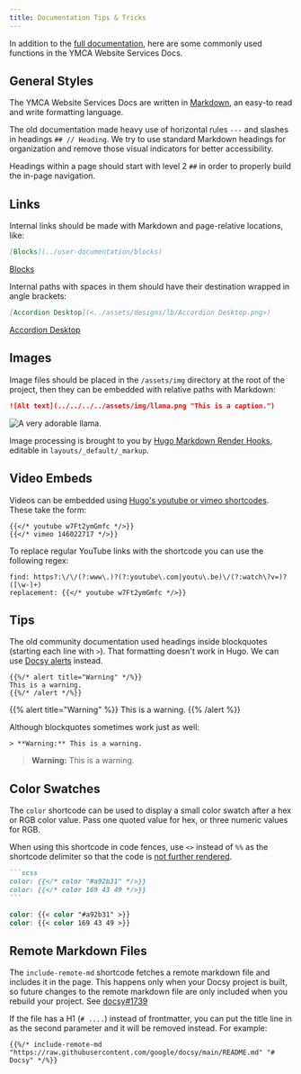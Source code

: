 ```yaml
---
title: Documentation Tips & Tricks
---
```


In addition to the [full documentation](/docs/contribution-guidelines/#useful-resources), here are some commonly used functions in the YMCA Website Services Docs.

## General Styles

The YMCA Website Services Docs are written in [Markdown](https://commonmark.org/help/), an easy-to read and write formatting language.

The old documentation made heavy use of horizontal rules `---` and slashes in headings `## // Heading`. We try to use standard Markdown headings for organization and remove those visual indicators for better accessibility.

Headings within a page should start with level 2 `##` in order to properly build the in-page navigation.

## Links

Internal links should be made with Markdown and page-relative locations, like:

```markdown
[Blocks](../user-documentation/blocks)
```

[Blocks](../user-documentation/blocks)

Internal paths with spaces in them should have their destination wrapped in angle brackets:

```markdown
[Accordion Desktop](<../assets/designs/lb/Accordion Desktop.png>)
```

[Accordion Desktop](<../assets/designs/lb/Accordion Desktop.png>)

## Images

Image files should be placed in the `/assets/img` directory at the root of the project, then they can be embedded with relative paths with Markdown:

```markdown
![Alt text](../../../../assets/img/llama.png "This is a caption.")
```

![A very adorable llama.](../../../../assets/img/llama.png "A very adorable llama")

Image processing is brought to you by [Hugo Markdown Render Hooks](https://gohugo.io/templates/render-hooks/), editable in `layouts/_default/_markup`.

## Video Embeds

Videos can be embedded using [Hugo's youtube or vimeo shortcodes](https://gohugo.io/content-management/shortcodes/#youtube). These take the form:

```go-html-template
{{</* youtube w7Ft2ymGmfc */>}}
{{</* vimeo 146022717 */>}}
```

To replace regular YouTube links with the shortcode you can use the following regex:

```go-html-template
find: https?:\/\/(?:www\.)?(?:youtube\.com|youtu\.be)\/(?:watch\?v=)?([\w-]+)
replacement: {{</* youtube w7Ft2ymGmfc */>}}
```

## Tips

The old community documentation used headings inside blockquotes (starting each line with `>`). That formatting doesn't work in Hugo. We can use [Docsy alerts](https://www.docsy.dev/docs/adding-content/shortcodes/#alert) instead.

```go-html-template
{{%/* alert title="Warning" */%}}
This is a warning.
{{%/* /alert */%}}
```

{{% alert title="Warning" %}}
This is a warning.
{{% /alert %}}

Although blockquotes sometimes work just as well:

```go-html-template
> **Warning:** This is a warning.
```

> **Warning:** This is a warning.

## Color Swatches

The `color` shortcode can be used to display a small color swatch after a hex or RGB color value. Pass one quoted value for hex, or three numeric values for RGB.

When using this shortcode in code fences, use `<>` instead of `%%` as the shortcode delimiter so that the code is [not further rendered](https://gohugo.io/content-management/shortcodes/#shortcodes-without-markdown).

````markdown
```scss
color: {{</* color "#a92b31" */>}}
color: {{</* color 169 43 49 */>}}
```
````

```scss
color: {{< color "#a92b31" >}}
color: {{< color 169 43 49 >}}
```

## Remote Markdown Files

The `include-remote-md` shortcode fetches a remote markdown file and includes it in the page. This happens only when your Docsy project is built, so future changes to the remote markdown file are only included when you rebuild your project. See [docsy#1739](https://github.com/google/docsy/pull/1739)

If the file has a H1 (`# ....`) instead of frontmatter, you can put the title line in as the second parameter and it will be removed instead. For example:

```go-html-template
{{%/* include-remote-md "https://raw.githubusercontent.com/google/docsy/main/README.md" "# Docsy" */%}}
```
